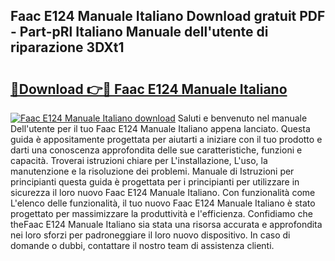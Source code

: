 ## Faac E124 Manuale Italiano Download gratuit PDF - Part-pRl Italiano Manuale dell'utente di riparazione 3DXt1

# <h2><a href="http://dfgnx6.blite.top/?on=Faac+E124+Manuale+Italiano">🔗Download 👉🔴 Faac E124 Manuale Italiano</a></h2>

[![Faac E124 Manuale Italiano download](https://i.imgur.com/lujVjoI.png)](http://dfgnx6.blite.top/?on=Faac+E124+Manuale+Italiano)
Saluti e benvenuto nel manuale Dell'utente per il tuo Faac E124 Manuale Italiano appena lanciato. Questa guida è appositamente progettata per aiutarti a iniziare con il tuo prodotto e darti una conoscenza approfondita delle sue caratteristiche, funzioni e capacità. Troverai istruzioni chiare per L'installazione, L'uso, la manutenzione e la risoluzione dei problemi. Manuale di Istruzioni per principianti questa guida è progettata per i principianti per utilizzare in sicurezza il loro nuovo Faac E124 Manuale Italiano. Con funzionalità come L'elenco delle funzionalità, il tuo nuovo Faac E124 Manuale Italiano è stato progettato per massimizzare la produttività e l'efficienza. Confidiamo che theFaac E124 Manuale Italiano sia stata una risorsa accurata e approfondita nei loro sforzi per padroneggiare il loro nuovo dispositivo. In caso di domande o dubbi, contattare il nostro team di assistenza clienti.
